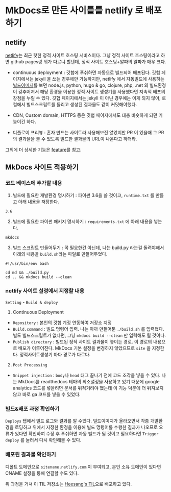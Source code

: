 
# MkDocs로 만든 사이틑를 netlify 로 배포하기

## netlify

[netlify](https://www.netlify.com/)는 최근 핫한 정적 사이트 호스팅 서비스이다. 그냥 정적 사이트 호스팅이라고 하면 github pages랑 뭐가 다르냐 할텐데, 정적 사이트 호스팅+알파의 알파가 매우 크다.

- continuous deployment : 깃헙에 푸쉬하면 자동으로 빌드되어 배포된다. 깃헙 페이지에서는 jekyll 을 쓰는 경우에만 가능하지만, netlify 에서 자동빌드에 사용하는 [빌드이미지](https://github.com/netlify/build-image/blob/xenial/Dockerfile)를 보면 node.js, python, hugo & go, clojure, php, .net 의 빌드환경이 갖추어져서 해당 환경을 이용한 정적 사이트 생성기를 사용했다면 지속적 배포의 장점을 누릴 수 있다. 깃헙 페이지에서는 jekyll 이 아닌 경우에는 이게 되지 않아, 로컬에서 빌드스크립트를 돌리고 생성된 결과물도 같이 커밋해야했다.

- CDN, Custom domain, HTTPS 등은 깃헙 페이지에서도 대충 비슷하게 되던 기능이긴 하다.

- 디플로이 프리뷰 : 혼자 만드는 사이트라 사용해보진 않았지만 PR 이 있을때 그 PR의 결과물을 볼 수 있도록 빌드한 결과물의 URL이 나온다고 하더라.

그외에 더 상세한 기능은 [feature](https://www.netlify.com/features/)를 참고.

## MkDocs 사이트 적용하기

### 코드 베이스에 추가할 내용

1. 빌드에 필요한 개발환경 명시하기 : 파이썬 3.6을 쓸 것이고, `runtime.txt` 를 만들고 아래 내용을 저장한다.

```
3.6
```


2. 빌드에 필요한 파이썬 패키지 명시하기 : `requirements.txt` 에 아래 내용을 넣는다.

```
mkdocs
```

3. 빌드 스크립트 만들어두기 : 꼭 필요한건 아닌데, 나는 build.py 라는걸 돌려야해서 아래의 내용을 `build.sh`라는 파일로 만들어두었다.
```
#!/usr/bin/env bash

cd md && ./build.py
cd .. && mkdocs build --clean
```

### netlify 사이트 설정에서 지정할 내용

`Setting` - `Build & deploy`

1. Continuous Deployment

- `Repository` : 본인의 깃헙 계정 연동하여 저장소 지정
- `Build.command` : 빌드 명령어 입력. 나는 아까 만들어둔 `./build.sh` 를 입력했다. 별도 빌드스크립트가 없다면, 그냥 `mkdocs build --clean` 만 입력해도 될 것이다.
- `Publish directory` : 빌드된 정적 사이트 결과물이 놓이는 경로. 이 경로의 내용으로 배포가 이루어진다. MkDocs 기본 설정을 변경하지 않았으므로 `site` 을 지정한다. 정적사이트생성기 마다 경로가 다르다.

2. `Post Processing`

- `Snippet injection` : `body`나 `head` 태그 끝나기 전에 코드 조각을 넣을 수 있다. 나는 MkDocs를 readthedocs 테마의 최소설정을 사용하고 있기 때문에 google analytics 코드를 넣을려면 문서를 뒤적거려야 했는데 이 기능 덕분에 더 뒤져보지 않고 바로 ga 코드를 넣을 수 있었다.

### 빌드&배포 과정 확인하기

`Deploys` 탭에서 빌드 로그와 결과를 알 수있다. 빌드이미지가 올라오면서 각종 개발환경을 로딩하고 위에서 지정한 환경을 이용해 빌드 명령어룰 수행한 결과가 나오므로 오류가 있다면 확인하여 수정 후 푸쉬하면 자동 빌드가 될 것이고 필요하다면 `Trigger deploy` 를 눌러서 다시 확인해볼 수 있다.

### 배포된 결과물 확인하기

디폴트 도메인으로 `sitename.netlify.com` 이 부여되고, 본인 소유 도메인이 있다면 CNAME 설정을 통해 연결할 수도 있다.

위 과정을 거쳐 이 TIL 저장소는 [Heesang's TIL](https://til.heesang.dev/)으로 배포하고 있다.

